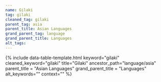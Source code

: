 ```yaml
---
name: Gilaki
tag: gilaki
cleaned_tag: gilaki
parent_tag: asia
parent_title: Asian Languages
grand_parent_tag: language
grand_parent_title: Languages
alt_tags: 
---
```


{% include data-table-template.html 
  keyword="gilaki" 
  cleaned_keyword="gilaki" 
  title="Gilaki"
  ancestor_path="language/asia" 
  parent_title = "Asian Languages"
  grand_parent_title = "Languages"
  alt_keywords=""
  context=""
%}

